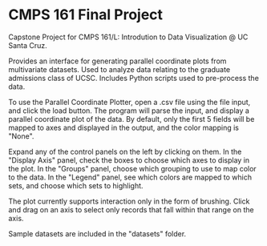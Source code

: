 # CMPS 161 Final Project #

Capstone Project for CMPS 161/L: Introdution to Data Visualization @ UC Santa Cruz.

Provides an interface for generating parallel coordinate plots from multivariate
datasets. Used to analyze data relating to the graduate admissions class of UCSC.
Includes Python scripts used to pre-process the data.

To use the Parallel Coordinate Plotter, open a .csv file using the file input,
and click the load button. The program will parse the input, and display a parallel coordinate
plot of the data. By default, only the first 5 fields will be mapped to axes and displayed in
the output, and the color mapping is "None".

Expand any of the control panels on the left by clicking on them.
In the "Display Axis" panel, check the boxes to choose which axes to display in the plot.
In the "Groups" panel, choose which grouping to use to map color to the data.
In the "Legend" panel, see which colors are mapped to which sets, and choose which sets to highlight.

The plot currently supports interaction only in the form of brushing. Click and drag on an axis
to select only records that fall within that range on the axis.

Sample datasets are included in the "datasets" folder.
